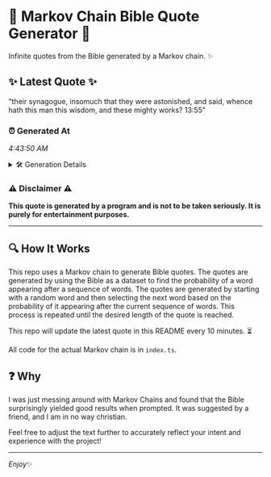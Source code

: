 # 📖 Markov Chain Bible Quote Generator 📖

Infinite quotes from the Bible generated by a Markov chain. ✨

## ✨ Latest Quote ✨
"their synagogue, insomuch that they were astonished, and said, whence hath this man this wisdom, and these mighty works? 13:55"

### ⏰ Generated At
*4:43:50 AM*

<details>
    <summary>🛠️ Generation Details</summary>
    <p>
        <strong>🌱 Seed:</strong> their<br>
        <strong>🔄 Iterations:</strong> 19<br>
        <strong>📜 Context History:</strong><br>[ their ]: synagogue,<br>[ their, synagogue, ]: insomuch<br>[ their, synagogue,, insomuch ]: that<br>[ their, synagogue,, insomuch, that ]: they<br>[ their, synagogue,, insomuch, that, they ]: were<br>[ their, synagogue,, insomuch, that, they, were ]: astonished,<br>[ synagogue,, insomuch, that, they, were, astonished, ]: and<br>[ insomuch, that, they, were, astonished,, and ]: said,<br>[ that, they, were, astonished,, and, said, ]: whence<br>[ they, were, astonished,, and, said,, whence ]: hath<br>[ were, astonished,, and, said,, whence, hath ]: this<br>[ astonished,, and, said,, whence, hath, this ]: man<br>[ and, said,, whence, hath, this, man ]: this<br>[ said,, whence, hath, this, man, this ]: wisdom,<br>[ whence, hath, this, man, this, wisdom, ]: and<br>[ hath, this, man, this, wisdom,, and ]: these<br>[ this, man, this, wisdom,, and, these ]: mighty<br>[ man, this, wisdom,, and, these, mighty ]: works?<br>[ this, wisdom,, and, these, mighty, works? ]: 13:55<br>
    </p>
</details>

### ⚠️ Disclaimer ⚠️
**This quote is generated by a program and is not to be taken seriously. It is purely for entertainment purposes.**

---

## 🔍 How It Works

This repo uses a Markov chain to generate Bible quotes. The quotes are generated by using the Bible as a dataset to find the probability of a word appearing after a sequence of words. The quotes are generated by starting with a random word and then selecting the next word based on the probability of it appearing after the current sequence of words. This process is repeated until the desired length of the quote is reached.

This repo will update the latest quote in this README every 10 minutes. ⏳

All code for the actual Markov chain is in `index.ts`.

## ❓ Why

I was just messing around with Markov Chains and found that the Bible surprisingly yielded good results when prompted. 
It was suggested by a friend, and I am in no way christian.

Feel free to adjust the text further to accurately reflect your intent and experience with the project!

---

*Enjoy*✨
